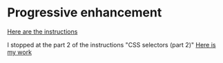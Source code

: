 
# Progressive enhancement

[Here are the instructions](https://github.com/becodeorg/Startup-Brussels-Johnson-5.25/blob/master/1.The-Field/02.HTML-CSS/1.fundamentals/07.Exercise-Progressive-Enhancement.md)

I stopped at the part 2 of the instructions "CSS selectors (part 2)"
[Here is my work](https://gemahonesta.github.io/progressive-enhancement/)
 
